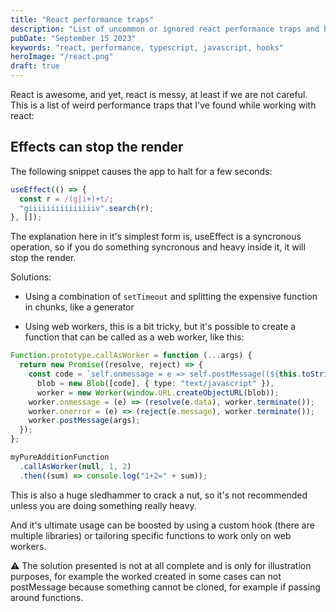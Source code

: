 ```yaml
---
title: "React performance traps"
description: "List of uncommon or ignored react performance traps and how to avoid them"
pubDate: "September 15 2023"
keywords: "react, performance, typescript, javascript, hooks"
heroImage: "/react.png"
draft: true
---
```


React is awesome, and yet, react is messy, at least if we are not careful.
This is a list of weird performance traps that I've found while working with react:

## Effects can stop the render

The following snippet causes the app to halt for a few seconds:

```typescript
useEffect(() => {
  const r = /(g|i+)+t/;
  "giiiiiiiiiiiiiiiv".search(r);
}, []);
```

The explanation here in it's simplest form is, useEffect is a syncronous operation,
so if you do something syncronous and heavy inside it, it will stop the render.

Solutions:

- Using a combination of `setTimeout` and splitting the expensive function in chunks, like a generator

- Using web workers, this is a bit tricky, but it's possible to create a function that can be called as a web worker, like this:

```typescript
Function.prototype.callAsWorker = function (...args) {
  return new Promise((resolve, reject) => {
    const code = `self.onmessage = e => self.postMessage((${this.toString()}).call(...e.data));`,
      blob = new Blob([code], { type: "text/javascript" }),
      worker = new Worker(window.URL.createObjectURL(blob));
    worker.onmessage = (e) => (resolve(e.data), worker.terminate());
    worker.onerror = (e) => (reject(e.message), worker.terminate());
    worker.postMessage(args);
  });
};
```

```typescript
myPureAdditionFunction
  .callAsWorker(null, 1, 2)
  .then((sum) => console.log("1+2=" + sum));
```

This is also a huge sledhammer to crack a nut, so it's not recommended unless you are doing something really heavy.

And it's ultimate usage can be boosted by using a custom hook (there are multiple libraries) or tailoring specific functions to work only on web workers.

⚠️ The solution presented is not at all complete and is only for illustration purposes,
for example the worked created in some cases can not postMessage because something cannot be cloned, for example if passing around functions.
